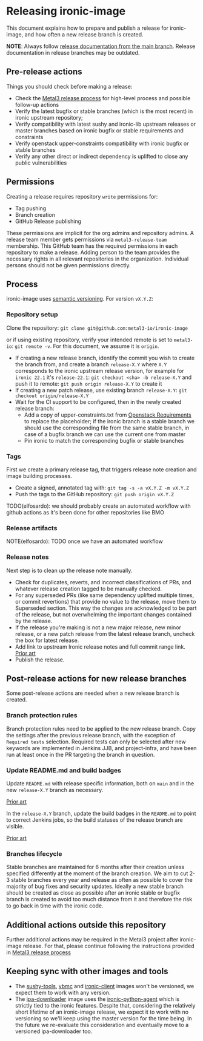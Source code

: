 # Releasing ironic-image

This document explains how to prepare and publish a release for ironic-image, and
how often a new release branch is created.

**NOTE**: Always follow
[release documentation from the main branch](https://github.com/metal3-io/ironic-image/blob/main/docs/releasing.md).
Release documentation in release branches may be outdated.

## Pre-release actions

Things you should check before making a release:

- Check the
  [Metal3 release process](https://github.com/metal3-io/metal3-docs/blob/main/processes/releasing.md)
  for high-level process and possible follow-up actions
- Verify the latest bugfix or stable branches (which is the most recent) in ironic
  upstream repository;
- Verify compatibility with latest sushy and ironic-lib upstream releases or master
  branches based on ironic bugfix or stable requirements and constraints
- Verify openstack upper-constraints compatibility with ironic bugfix or stable branches
- Verify any other direct or indirect dependency is uplifted to close any public
  vulnerabilities

## Permissions

Creating a release requires repository `write` permissions for:

- Tag pushing
- Branch creation
- GitHub Release publishing

These permissions are implicit for the org admins and repository admins.
A release team member gets permissions via `metal3-release-team`
membership. This GitHub team has the required permissions in each repository
to make a release. Adding person to the team provides the necessary
rights  in all relevant repositories in the organization. Individual persons
should not be given permissions directly.

## Process

ironic-image uses [semantic versioning](https://semver.org). For version `vX.Y.Z`:

### Repository setup

Clone the repository:
`git clone git@github.com:metal3-io/ironic-image`

or if using existing repository, verify your intended remote is set to
`metal3-io`: `git remote -v`. For this document, we assume it is `origin`.

- If creating a new release branch, identify the commit you wish to create the
  branch from, and create a branch `release-X.Y` where `X.Y` corresponds to the
  ironic upstream release version, for example for `ironic 22.1` it's `release-22.1`:
  `git checkout <sha> -b release-X.Y` and push it to remote:
  `git push origin release-X.Y` to create it
- If creating a new patch release, use existing branch `release-X.Y`:
  `git checkout origin/release-X.Y`
- Wait for the CI support to be configured, then in the newly created release branch:
   - Add a copy of upper-constraints.txt from [Openstack Requirements](https://opendev.org/openstack/requirements)
     to replace the placeholder; if the ironic branch is a stable branch
     we should use the corresponding file from the same stable branch, in
     case of a bugfix branch we can use the current one from master
   - Pin ironic to match the corresponding bugfix or stable branches

### Tags

First we create a primary release tag, that triggers release note creation and
image building processes.

- Create a signed, annotated tag with: `git tag -s -a vX.Y.Z -m vX.Y.Z`
- Push the tags to the GitHub repository: `git push origin vX.Y.Z`

TODO(elfosardo): we should probably create an automated workflow with github
actions as it's been done for other repositories like BMO

### Release artifacts

NOTE(elfosardo): TODO once we have an automated workflow

### Release notes

Next step is to clean up the release note manually.

- Check for duplicates, reverts, and incorrect classifications of PRs, and
  whatever release creation tagged to be manually checked.
- For any superseded PRs (like same dependency uplifted multiple times, or
  commit revertions) that provide no value to the release, move them to
  Superseded section. This way the changes are acknowledged to be part of the
  release, but not overwhelming the important changes contained by the release.
- If the release you're making is not a new major release, new minor release, or
  a new patch release from the latest release branch, uncheck the box for latest
  release.
- Add link to upstream Ironic release notes and full commit range link.
  [Prior art](https://github.com/metal3-io/ironic-image/releases/tag/v27.0.0)
- Publish the release.

## Post-release actions for new release branches

Some post-release actions are needed when a new release branch is created.

### Branch protection rules

Branch protection rules need to be applied to the new release branch. Copy the
settings after the previous release branch, with the exception of
`Required tests` selection. Required tests can only be selected after new
keywords are implemented in Jenkins JJB, and project-infra, and have been run at
least once in the PR targeting the branch in question.

### Update README.md and build badges

Update `README.md` with release specific information, both on `main` and in the
new `release-X.Y` branch as necessary.

[Prior art](https://github.com/metal3-io/ironic-image/pull/594)

In the `release-X.Y` branch, update the build badges in the `README.md` to point
to correct Jenkins jobs, so the build statuses of the release branch are
visible.

[Prior art](https://github.com/metal3-io/ironic-image/pull/595)

### Branches lifecycle

Stable branches are maintained for 6 months after their creation unless
specified differently at the moment of the branch creation.
We aim to cut 2-3 stable branches every year and release as often
as possible to cover the majority of bug fixes and security updates.
Ideally a new stable branch should be created as close as possible after
an ironic stable or bugfix branch is created to avoid too much distance
from it and therefore the risk to go back in time with the ironic code.

## Additional actions outside this repository

Further additional actions may be required in the Metal3 project after
ironic-image release.
For that, please continue following the instructions provided in
[Metal3 release process](https://github.com/metal3-io/metal3-docs/blob/main/processes/releasing.md)

## Keeping sync with other images and tools

- The [sushy-tools](<https://github.com/metal3-io/ironic-image/tree/main/resources/sushy-tools>),
  [vbmc](https://github.com/metal3-io/ironic-image/tree/main/resources/vbmc)
  and [ironic-client](https://github.com/metal3-io/ironic-image/tree/main/resources/ironic-client)
  images won't be versioned, we expect them to work with any version.
- The [ipa-downloader](https://github.com/metal3-io/ironic-ipa-downloader)
  image uses the [ironic-python-agent](https://opendev.org/openstack/ironic-python-agent)
  which is strictly tied to the ironic features. Despite that, considering
  the relatively short lifetime of an ironic-image release, we expect it to
  work with no versioning so we'll keep using the master version for the
  time being. In the future we re-evaluate this consideration and eventually
  move to a versioned ipa-downloader too.
